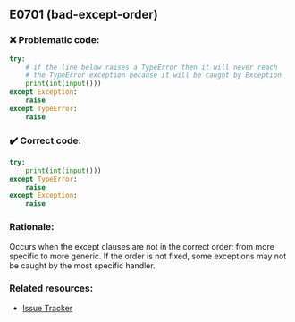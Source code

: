 ## E0701 (bad-except-order)

### :x: Problematic code:

```python
try:
    # if the line below raises a TypeError then it will never reach
    # the TypeError exception because it will be caught by Exception 
    print(int(input()))
except Exception:
    raise
except TypeError:
    raise
```

### :heavy_check_mark: Correct code:

```python
try:
    print(int(input()))
except TypeError:
    raise
except Exception:
    raise
```

### Rationale:

Occurs when the except clauses are not in the correct order: from more specific
to more generic. If the order is not fixed, some exceptions may not be
caught by the most specific handler.

### Related resources:

- [Issue Tracker](https://github.com/PyCQA/pylint/issues?q=is%3Aissue+%22bad-except-order%22+OR+%22E0701%22)
